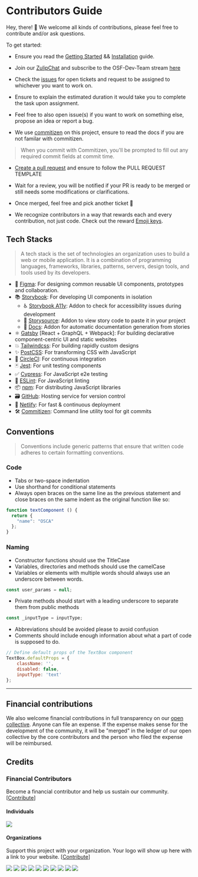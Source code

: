 # Contributors Guide

Hey, there! 👋 We welcome all kinds of contributions, please feel free to contribute and/or ask questions.

To get started:

- Ensure you read the [Getting Started](https://github.com/oscommunityafrica/osf-website#getting-started) && [Installation](https://github.com/oscommunityafrica/osf-website#installation-guide) guide.

- Join our [ZulipChat](https://oscafrica.zulipchat.com) and subscribe to the OSF-Dev-Team stream [here](https://oscafrica.zulipchat.com/#narrow/stream/215491-OSF-Dev-Team)

- Check the [issues](https://github.com/oscommunityafrica/osf-websit/issues) for open tickets and request to be assigned to whichever you want to work on.

- Ensure to explain the estimated duration it would take you to complete the task upon assignment.

- Feel free to also open issue(s) if you want to work on something else, propose an idea or report a bug.

 - We use [commitizen](https://github.com/commitizen/cz-cli) on this project, ensure to read the docs if you are not familar with commitizen.

 > When you commit with Commitizen, you'll be prompted to fill out any required commit fields at commit time.

- [Create a pull request](https://help.github.com/articles/creating-a-pull-request/) and ensure to follow the PULL REQUEST TEMPLATE

- Wait for a review, you will be notified if your PR is ready to be merged or still needs some modifications or clarifications.

- Once merged, feel free and pick another ticket :tada:

- We recognize contributors in a way that rewards each and every contribution, not just code. Check out the reward [Emoji keys](https://allcontributors.org/docs/en/emoji-key).

## Tech Stacks

> A tech stack is the set of technologies an organization uses to build a web or mobile application. It is a combination of programming languages, frameworks, libraries, patterns, servers, design tools, and tools used by its developers.

- 🌈 [Figma](https://figma.com): For designing common reusable UI components, prototypes and collaboration.
- 📚 [Storybook](http://storybook.js.org/): For developing UI components in isolation
  - ♿ [Storybook A11y](https://github.com/storybookjs/storybook/tree/master/addons/a11y): Addon to check for accessibility issues during development
  - 📝 [Storysource](https://github.com/storybookjs/storybook/tree/master/addons/storysource): Addon to view story code to paste it in your project
  - 📕 [Docs](https://github.com/storybookjs/storybook/tree/master/addons/docs): Addon for automatic documentation generation from stories 
- ⚛️ [Gatsby](https://gatsbyjs.org) [React + GraphQL + Webpack]: For building declarative component-centric UI and static websites
- 💥 [Tailwindcss](https://tailwindcss.com/): For building rapidly custom designs
- ✨ [PostCSS](https://postcss.org/): For transforming CSS with JavaScript
- 🚥 [CircleCI](https://circleci.com/): For continuous integration
- 🃏 [Jest](https://jestjs.io/): For unit testing components
- ✅ [Cypress](https://www.cypress.io/): For JavaScript e2e testing
- 📐 [ESLint](https://eslint.org/): For JavaScript linting
- 📦 [npm](https://www.npmjs.com/): For distributing JavaScript libraries
- 🗃️ [GitHub](https://github.com): Hosting service for version control 
- 🚀 [Netlify](https://www.netlify.com/): For fast & continuous deployment
- 🛠 [Commitizen](https://github.com/commitizen/cz-cli): Command line utility tool for git commits

## Conventions

> Conventions include generic patterns that ensure that written code adheres to certain formatting conventions.

### Code

- Tabs or two-space indentation
- Use shorthand for conditional statements
- Always open braces on the same line as the previous statement and close braces on the same indent as the original function like so:
```js
function textComponent () {
  return {
    "name": "OSCA"
  };
}

```

### Naming 

- Constructor functions should use the TitleCase
- Variables, directories and methods should use the camelCase
- Variables or elements with multiple words should always use an underscore between words.
```js
const user_params = null;
```
- Private methods should start with a leading underscore to separate them from public methods
```js
const _inputType = inputType;
```
- Abbreviations should be avoided please to avoid confusion
- Comments should include enough information about what a part of code is supposed to do.
```js
// Define default props of the TextBox component
TextBox.defaultProps = {
    className: '',
    disabled: false,
    inputType: 'text'
};
```
---

## Financial contributions

We also welcome financial contributions in full transparency on our [open collective](https://opencollective.com/osca).
Anyone can file an expense. If the expense makes sense for the development of the community, it will be "merged" in the ledger of our open collective by the core contributors and the person who filed the expense will be reimbursed.

## Credits


### Financial Contributors

Become a financial contributor and help us sustain our community. [[Contribute](https://opencollective.com/osca/contribute)]

#### Individuals

<a href="https://opencollective.com/osca"><img src="https://opencollective.com/osca/individuals.svg?width=890"></a>

#### Organizations

Support this project with your organization. Your logo will show up here with a link to your website. [[Contribute](https://opencollective.com/osca/contribute)]

<a href="https://opencollective.com/osca/organization/0/website"><img src="https://opencollective.com/osca/organization/0/avatar.svg"></a>
<a href="https://opencollective.com/osca/organization/1/website"><img src="https://opencollective.com/osca/organization/1/avatar.svg"></a>
<a href="https://opencollective.com/osca/organization/2/website"><img src="https://opencollective.com/osca/organization/2/avatar.svg"></a>
<a href="https://opencollective.com/osca/organization/3/website"><img src="https://opencollective.com/osca/organization/3/avatar.svg"></a>
<a href="https://opencollective.com/osca/organization/4/website"><img src="https://opencollective.com/osca/organization/4/avatar.svg"></a>
<a href="https://opencollective.com/osca/organization/5/website"><img src="https://opencollective.com/osca/organization/5/avatar.svg"></a>
<a href="https://opencollective.com/osca/organization/6/website"><img src="https://opencollective.com/osca/organization/6/avatar.svg"></a>
<a href="https://opencollective.com/osca/organization/7/website"><img src="https://opencollective.com/osca/organization/7/avatar.svg"></a>
<a href="https://opencollective.com/osca/organization/8/website"><img src="https://opencollective.com/osca/organization/8/avatar.svg"></a>
<a href="https://opencollective.com/osca/organization/9/website"><img src="https://opencollective.com/osca/organization/9/avatar.svg"></a>